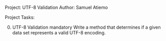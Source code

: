 Project: UTF-8 Validation 
Author: Samuel Atiemo

Project Tasks:

0. UTF-8 Validation
mandatory
Write a method that determines if a given data set represents a valid UTF-8 encoding.


